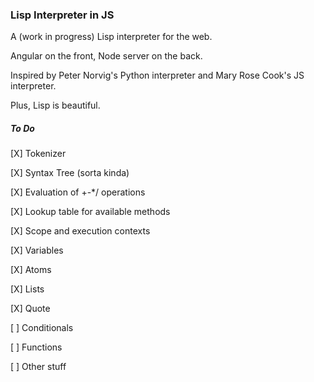 ### Lisp Interpreter in JS ###

A (work in progress) Lisp interpreter for the web.

Angular on the front, Node server on the back.

Inspired by Peter Norvig's Python interpreter and Mary Rose Cook's JS interpreter.

Plus, Lisp is beautiful.

##### To Do #####

[X] Tokenizer

[X] Syntax Tree (sorta kinda)

[X] Evaluation of +-*/ operations

[X] Lookup table for available methods

[X] Scope and execution contexts

[X] Variables

[X] Atoms

[X] Lists

[X] Quote

[ ] Conditionals

[ ] Functions

[ ] Other stuff
